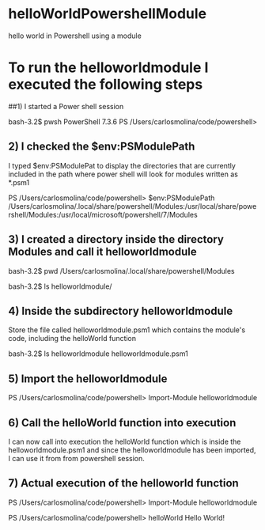 # helloWorldPowershellModule
hello world in Powershell using a module


# To run the helloworldmodule I executed the following steps 

     
##1) I started a Power shell session
     
bash-3.2$ pwsh
PowerShell 7.3.6
PS /Users/carlosmolina/code/powershell> 


## 2) I checked the $env:PSModulePath

I typed $env:PSModulePat to display the directories that  are currently included in the path where power shell
 will look for modules written as *.psm1
       
PS /Users/carlosmolina/code/powershell> $env:PSModulePath
/Users/carlosmolina/.local/share/powershell/Modules:/usr/local/share/powershell/Modules:/usr/local/microsoft/powershell/7/Modules



## 3) I created a directory inside the directory Modules and call it helloworldmodule
      
bash-3.2$ pwd
/Users/carlosmolina/.local/share/powershell/Modules

bash-3.2$ ls
helloworldmodule/
        
        
  
## 4) Inside the subdirectory helloworldmodule 
Store the file called helloworldmodule.psm1 which contains the module's code, including the  helloWorld function
  
bash-3.2$ ls helloworldmodule
helloworldmodule.psm1

    
## 5)  Import the helloworldmodule
        
PS /Users/carlosmolina/code/powershell> Import-Module helloworldmodule



  
## 6) Call the helloWorld function into execution
         
I can now call into execution the helloWorld  function which is inside the helloworldmodule.psm1 and since the helloworldmodule has been imported, I can use it from from powershell session.


## 7) Actual execution of the helloworld function

PS /Users/carlosmolina/code/powershell> Import-Module helloworldmodule      

 
PS /Users/carlosmolina/code/powershell> helloWorld
Hello World!


